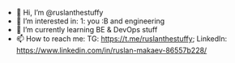 - 👋 Hi, I’m @ruslanthestuffy
- 👀 I’m interested in: 1: you :B and engineering
- 🌱 I’m currently learning BE & DevOps stuff
- 📫 How to reach me: TG: https://t.me/ruslanthestuffy; LinkedIn: https://www.linkedin.com/in/ruslan-makaev-86557b228/

<!---
ruslanthestuffy/ruslanthestuffy is a ✨ special ✨ repository because its `README.md` (this file) appears on your GitHub profile.
You can click the Preview link to take a look at your changes.
--->
